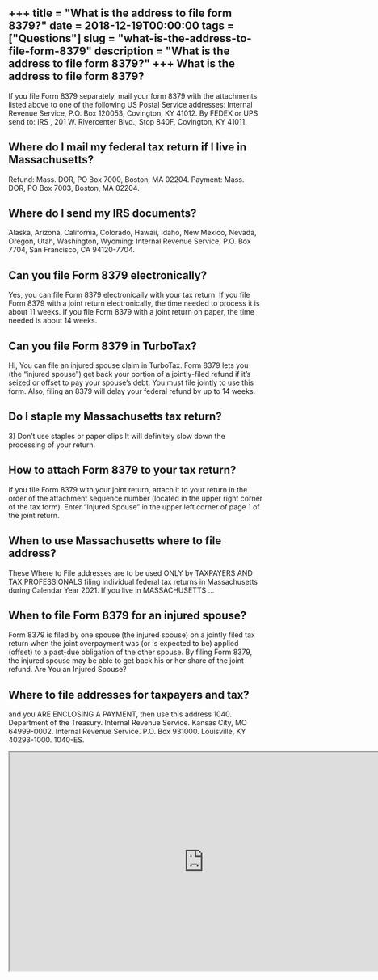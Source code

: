 +++
title = "What is the address to file form 8379?"
date = 2018-12-19T00:00:00
tags = ["Questions"]
slug = "what-is-the-address-to-file-form-8379"
description = "What is the address to file form 8379?"
+++
What is the address to file form 8379?
--------------------------------------

If you file Form 8379 separately, mail your form 8379 with the attachments listed above to one of the following US Postal Service addresses: Internal Revenue Service, P.O. Box 120053, Covington, KY 41012. By FEDEX or UPS send to: IRS , 201 W. Rivercenter Blvd., Stop 840F, Covington, KY 41011.

Where do I mail my federal tax return if I live in Massachusetts?
-----------------------------------------------------------------

Refund: Mass. DOR, PO Box 7000, Boston, MA 02204. Payment: Mass. DOR, PO Box 7003, Boston, MA 02204.

Where do I send my IRS documents?
---------------------------------

Alaska, Arizona, California, Colorado, Hawaii, Idaho, New Mexico, Nevada, Oregon, Utah, Washington, Wyoming: Internal Revenue Service, P.O. Box 7704, San Francisco, CA 94120-7704.

Can you file Form 8379 electronically?
--------------------------------------

Yes, you can file Form 8379 electronically with your tax return. If you file Form 8379 with a joint return electronically, the time needed to process it is about 11 weeks. If you file Form 8379 with a joint return on paper, the time needed is about 14 weeks.

Can you file Form 8379 in TurboTax?
-----------------------------------

Hi, You can file an injured spouse claim in TurboTax. Form 8379 lets you (the “injured spouse”) get back your portion of a jointly-filed refund if it’s seized or offset to pay your spouse’s debt. You must file jointly to use this form. Also, filing an 8379 will delay your federal refund by up to 14 weeks.

Do I staple my Massachusetts tax return?
----------------------------------------

3\) Don’t use staples or paper clips It will definitely slow down the processing of your return.

How to attach Form 8379 to your tax return?
-------------------------------------------

If you file Form 8379 with your joint return, attach it to your return in the order of the attachment sequence number (located in the upper right corner of the tax form). Enter “Injured Spouse” in the upper left corner of page 1 of the joint return.

When to use Massachusetts where to file address?
------------------------------------------------

These Where to File addresses are to be used ONLY by TAXPAYERS AND TAX PROFESSIONALS filing individual federal tax returns in Massachusetts during Calendar Year 2021. If you live in MASSACHUSETTS …

When to file Form 8379 for an injured spouse?
---------------------------------------------

Form 8379 is filed by one spouse (the injured spouse) on a jointly filed tax return when the joint overpayment was (or is expected to be) applied (offset) to a past-due obligation of the other spouse. By filing Form 8379, the injured spouse may be able to get back his or her share of the joint refund. Are You an Injured Spouse?

Where to file addresses for taxpayers and tax?
----------------------------------------------

and you ARE ENCLOSING A PAYMENT, then use this address 1040. Department of the Treasury. Internal Revenue Service. Kansas City, MO 64999-0002. Internal Revenue Service. P.O. Box 931000. Louisville, KY 40293-1000. 1040-ES.

<iframe allow="accelerometer; autoplay; clipboard-write; encrypted-media; gyroscope; picture-in-picture" allowfullscreen="" class="__youtube_prefs__  epyt-is-override  no-lazyload" data-no-lazy="1" data-origheight="433" data-origwidth="770" data-skipgform_ajax_framebjll="" height="433" id="_ytid_39136" loading="lazy" src="https://www.youtube.com/embed/UNigmNI2BiA?enablejsapi=1&autoplay=0&cc_load_policy=0&cc_lang_pref=&iv_load_policy=1&loop=0&modestbranding=0&rel=1&fs=1&playsinline=0&autohide=2&theme=dark&color=red&controls=1&" title="YouTube player" width="770"></iframe>